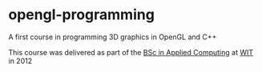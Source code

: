 opengl-programming
==================

A first course in programming 3D graphics in OpenGL and C++

This course was delivered as part of the [BSc in Applied Computing](http://www.wit.ie/courses/school/science/department_of_computing_maths_physics/bsc_hons_in_applied_computing
) at [WIT](http://www.wit.ie/courses/school/science/department_of_computing_maths_physics/bsc_hons_in_applied_computing) in 2012
 


